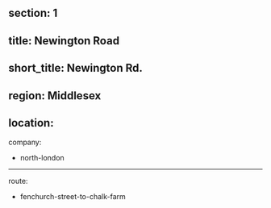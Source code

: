 section: 1
----
title: Newington Road
----
short_title: Newington Rd.
----
region: Middlesex
----
location: 
----
company:
- north-london
----
route:
- fenchurch-street-to-chalk-farm
